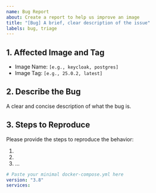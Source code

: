 ```yaml
---
name: Bug Report
about: Create a report to help us improve an image
title: "[Bug] A brief, clear description of the issue"
labels: bug, triage
---
```


<!--
Thank you for contributing to the Evergreen Image Registry!
Please provide as much detail as possible to help us resolve the issue quickly.
-->

## 1. Affected Image and Tag

- Image Name: `[e.g., keycloak, postgres]`
- Image Tag: `[e.g., 25.0.2, latest]`

## 2. Describe the Bug

A clear and concise description of what the bug is.



## 3. Steps to Reproduce

Please provide the steps to reproduce the behavior:

1.
2.
3. ...

<!--
If possible, please provide a minimal docker-compose.yml file that demonstrates the issue.
-->

```yaml
# Paste your minimal docker-compose.yml here
version: "3.8"
services:

```
